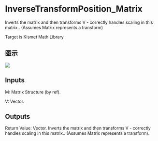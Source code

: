 # InverseTransformPosition_Matrix

Inverts the matrix and then transforms V - correctly handles scaling in this matrix.. (Assumes Matrix represents a transform)

Target is Kismet Math Library

## 图示

![]($-20221218-19522443.png)

## Inputs

M: Matrix Structure (by ref).

V: Vector.  

## Outputs

Return Value: Vector. Inverts the matrix and then transforms V - correctly handles scaling in this matrix.. (Assumes Matrix represents a transform).

